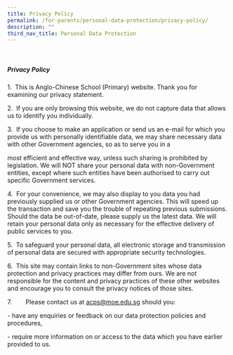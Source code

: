 ```yaml
---
title: Privacy Policy
permalink: /for-parents/personal-data-protection/privacy-policy/
description: ""
third_nav_title: Personal Data Protection
---
```

                                                                                                             
##### **Privacy Policy**


1.  This is Anglo-Chinese School (Primary) website. Thank you for examining our privacy statement.

2.  If you are only browsing this website, we do not capture data that allows us to identify you individually.

3.  If you choose to make an application or send us an e-mail for which you provide us with personally identifiable data, we may share necessary data with other Government agencies, so as to serve you in a

  

most efficient and effective way, unless such sharing is prohibited by legislation. We will NOT share your personal data with non-Government entities, except where such entities have been authorised to carry out specific Government services.

4.  For your convenience, we may also display to you data you had previously supplied us or other Government agencies. This will speed up the transaction and save you the trouble of repeating previous submissions. Should the data be out-of-date, please supply us the latest data. We will retain your personal data only as necessary for the effective delivery of public services to you.

5.  To safeguard your personal data, all electronic storage and transmission of personal data are secured with appropriate security technologies.

6.  This site may contain links to non-Government sites whose data protection and privacy practices may differ from ours. We are not responsible for the content and privacy practices of these other websites and encourage you to consult the privacy notices of those sites.

7.        Please contact us at [acps@moe.edu.sg](mailto:acps@moe.edu.sg) should you:

\- have any enquiries or feedback on our data protection policies and procedures,

\- require more information on or access to the data which you have earlier provided to us.
